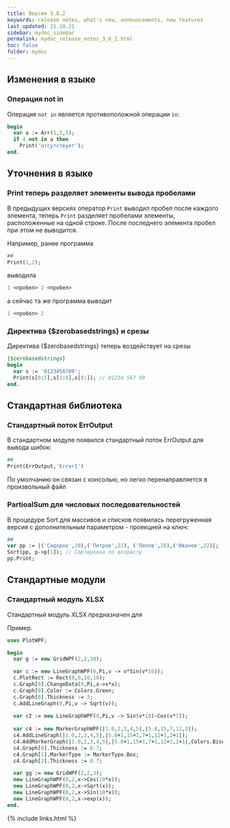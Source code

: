 ```yaml
---
title: Версия 3.8.2
keywords: release notes, what's new, announcements, new features
last_updated: 21.10.21
sidebar: mydoc_sidebar
permalink: mydoc_release_notes_3_8_2.html
toс: false
folder: mydoc
---
```


## Изменения в языке

### Операция not in
Операция `not in` является противоположной операции `in`:

```pascal
begin
  var a := Arr(1,3,5);
  if 4 not in a then
    Print('отсутствует');
end.
```

## Уточнения в языке

### Print теперь разделяет элементы вывода пробелами

В предыдущих версиях оператор `Print` выводил пробел после каждого элемента, теперь `Print` разделяет пробелами элементы, расположенные на одной строке.
После последнего элемента пробел при этом не выводится. 

Например, ранее программа
```pascal
##
Print(1,2);
```
выводила
```pascal
1 <пробел> 2 <пробел>
```
а сейчас та же программа выводит
```pascal
1 <пробел> 2
```


### Директива {$zerobasedstrings} и срезы
Директива {$zerobasedstrings} теперь воздействует на срезы
```pascal
{$zerobasedstrings}
begin
  var s := '0123456789';
  Print(s[0:5],s[5:8],s[8:]); // 01234 567 89
end.
```
## Стандартная библиотека

### Cтандартный поток ErrOutput
В стандартном модуле появился стандартный поток ErrOutput для вывода шибок:

```pascal
##
Print(ErrOutput,'Error1')
```

По умолчанию он связан с консолью, но легко перенаправляется в произвольный файл

### PartioalSum для числовых последовательностей

В процедуре Sort для массивов и списков появилась перегруженная версия с дополнительным параметром - проекцией на ключ:

```pascal
##
var pp := |('Сидоров',20),('Петров',22), ('Попов',20),('Иванов',22)|;
Sort(pp, p->p[1]); // Сортировка по возрасту
pp.Print;
```



## Стандартные модули

### Стандартный модуль XLSX
Стандартный модуль XLSX предназначен для

Пример. 
```pascal
uses PlotWPF;

begin
  var g := new GridWPF(2,2,10);

  var c := new LineGraphWPF(0,Pi,v -> v*Sin(v*10));
  c.PlotRect := Rect(0,0,10,10);
  c.Graph[0].ChangeData(0,Pi,x->x*x);
  c.Graph[0].Color := Colors.Green;
  c.Graph[0].Thickness := 3;
  c.AddLineGraph(0,Pi,v -> Sqrt(v));
  
  var c2 := new LineGraphWPF(0,Pi,v -> Sin(v*10)-Cos(v*7));
  
  var c4 := new MarkerGraphWPF(|1.0,2,3,4,5|,|5.0,15,7,12,2|);
  c4.AddLineGraph(|1.0,2,3,4,5|,|5.0+1,15+1,7+1,12+1,2+1|);
  c4.AddMarkerGraph(|1.0,2,3,4,5|,|5.0+1,15+1,7+1,12+1,2+1|,Colors.Bisque,MarkerType.Diamond,8);
  c4.Graph[0].Thickness := 0.7;
  c4.Graph[1].MarkerType := MarkerType.Box;
  c4.Graph[2].Thickness := 0.7;

  var gg := new GridWPF(2,2,3);
  new LineGraphWPF(0,2,x->Cos(10*x));
  new LineGraphWPF(0,2,x->Sqrt(x));
  new LineGraphWPF(0,2,x->Sin(10*x));
  new LineGraphWPF(0,2,x->exp(x));
end.
```





{% include links.html %}

